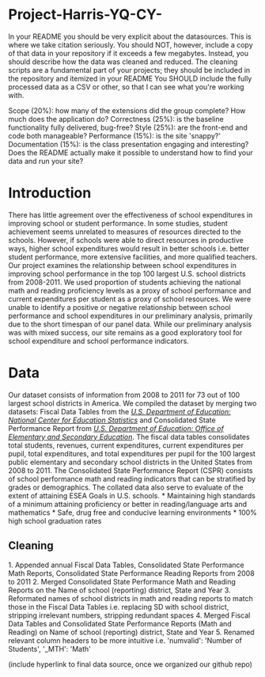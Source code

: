 # Project-Harris-YQ-CY-
In your README you should be very explicit about the datasources.  This is where we take citation seriously.
You should NOT, however, include a copy of that data in your repository if it exceeds a few megabytes.  Instead, you should describe how the data was cleaned and reduced.  The cleaning scripts are a fundamental part of your projects; they should be included in the repository and itemized in your README
You SHOULD include the fully processed data as a CSV or other, so that I can see what you're working with.


Scope (20%): how many of the extensions did the group complete? How much does the application do?
Correctness (25%): is the baseline functionality fully delivered, bug-free?
Style (25%): are the front-end and code both manageable?
Performance (15%): is the site 'snappy?'
Documentation (15%): is the class presentation engaging and interesting? Does the README actually make it possible to understand how to find your data and run your site?

<h1>Introduction</h1>
There has little agreement over the effectiveness of school expenditures in improving school or student performance. In some studies, student achievement seems unrelated to measures of resources directed to the schools. However, if schools were able to direct resources in productive ways, higher school expenditures would result in better schools i.e. better student performance, more extensive facilities, and more qualified teachers. Our project examines the relationship between school expenditures in improving school performance in the top 100 largest U.S. school districts from 2008-2011. We used proportion of students achieving the national math and reading proficiency levels as a proxy of school performance and current expenditures per student as a proxy of school resources. We were unable to identify a positive or negative relationship between school performance and school expenditures in our preliminary analysis, primarily due to the short timespan of our panel data. While our preliminary analysis was with mixed success, our site remains as a good exploratory tool for school expenditure and school performance indicators.

<h1>Data</h1>
Our dataset consists of information from 2008 to 2011 for 73 out of 100 largest school districts in America. We compiled the dataset by merging two datasets: Fiscal Data Tables from the <em><a href = "http://nces.ed.gov/">U.S. Department of Education: National Center for Education Statistics</a></em> and Consolidated State Performance Report from <em><a href = "http://www2.ed.gov/about/offices/list/oese/index.html">U.S. Department of Education: Office of Elementary and Secondary Education</a></em>. The fiscal data tables consolidates total students, revenues, current expenditures, current expenditures per pupil, total expenditures, and total expenditures per pupil for the 100 largest public elementary and secondary school districts in the United States from 2008 to 2011. The Consolidated State Performance Report (CSPR) consists of school performance math and reading indicators that can be stratified by grades or demographics. The collated data also serve to evaluate of the extent of attaining ESEA Goals in U.S. schools. 
* Maintaining high standards of a minimum attaining proficiency or better in reading/language arts and mathematics</li>
* Safe, drug free and conducive learning environments
* 100% high school graduation rates

<h2>Cleaning</h2>
1. Appended annual Fiscal Data Tables, Consolidated State Performance Math Reports, Consolidated State Performance Reading Reports  from 2008 to 2011 
2. Merged Consolidated State Performance Math and Reading Reports on the Name of school (reporting) district, State and Year
3. Reformated names of school districts in math and reading reports to match those in the Fiscal Data Tables i.e. replacing SD with school district, stripping irrelevant numbers, stripping redundant spaces 
4. Merged Fiscal Data Tables and Consolidated State Performance Reports (Math and Reading) on Name of school (reporting) district, State and Year
5. Renamed relevant column headers to be more intuitive i.e. 'numvalid': 'Number of Students', '_MTH': 'Math'

(include hyperlink to final data source, once we organized our github repo) 


